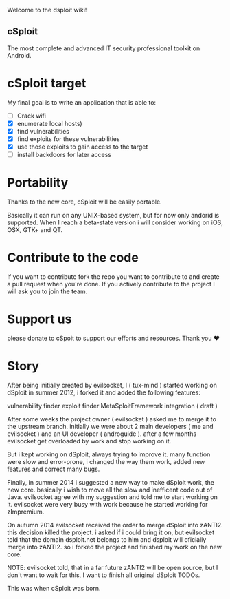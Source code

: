 Welcome to the dsploit wiki!

## **cSploit**
The most complete and advanced IT security professional toolkit on Android.

# **cSploit target**
My final goal is to write an application that is able to:

- [ ] Crack wifi
- [x] enumerate local hosts)
- [x] find vulnerabilities
- [x] find exploits for these vulnerabilities
- [x] use those exploits to gain access to the target
- [ ] install backdoors for later access

# **Portability**
Thanks to the new core, cSploit will be easily portable.

Basically it can run on any UNIX-based system, but for now only andorid is supported. When I reach a beta-state version i will consider working on iOS, OSX, GTK+ and QT.

# **Contribute to the code**
If you want to contribute fork the repo you want to contribute to and create a pull request when you're done. If you actively contribute to the project I will ask you to join the team.

# **Support us**
please donate to cSpoit to support our efforts and resources. Thank you :heart:

# **Story**
After being initially created by evilsocket, I ( tux-mind ) started working on dSploit in summer 2012, i forked it and added the following features:

vulnerability finder
exploit finder
MetaSploitFramework integration ( draft )

After some weeks the project owner ( evilsocket ) asked me to merge it to the upstream branch. initially we were about 2 main developers ( me and evilsocket ) and an UI developer ( androguide ). after a few months evilsocket get overloaded by work and stop working on it.

But i kept working on dSploit, always trying to improve it. many function were slow and error-prone, i changed the way them work, added new features and correct many bugs.

Finally, in summer 2014 i suggested a new way to make dSploit work, the new core. basically i wish to move all the slow and inefficent code out of Java. evilsocket agree with my suggestion and told me to start working on it. evilsocket were very busy with work because he started working for zImpremium.

On autumn 2014 evilsocket received the order to merge dSploit into zANTI2. this decision killed the project. i asked if i could bring it on, but evilsocket told that the domain dsploit.net belongs to him and dsploit will oficially merge into zANTI2. so i forked the project and finished my work on the new core.

NOTE: evilsocket told, that in a far future zANTI2 will be open source, but I don't want to wait for this, I want to finish all original dSploit TODOs.

This was when cSploit was born.